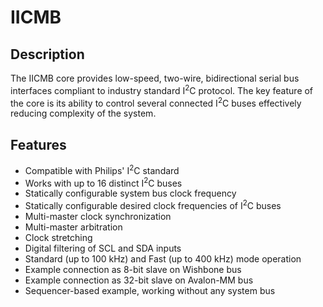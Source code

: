 # IICMB

## Description

The IICMB core provides low-speed, two-wire, bidirectional serial bus interfaces compliant to industry standard I<sup>2</sup>C protocol.
The key feature of the core is its ability to control several connected I<sup>2</sup>C buses effectively reducing complexity of the system.

## Features

- Compatible with Philips' I<sup>2</sup>C standard
- Works with up to 16 distinct I<sup>2</sup>C buses
- Statically configurable system bus clock frequency
- Statically configurable desired clock frequencies of I<sup>2</sup>C buses
- Multi-master clock synchronization
- Multi-master arbitration
- Clock stretching
- Digital filtering of SCL and SDA inputs
- Standard (up to 100 kHz) and Fast (up to 400 kHz) mode operation
- Example connection as 8-bit slave on Wishbone bus
- Example connection as 32-bit slave on Avalon-MM bus
- Sequencer-based example, working without any system bus
